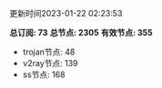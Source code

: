 更新时间2023-01-22 02:23:53

**总订阅: 73**
**总节点: 2305**
**有效节点: 355**
- trojan节点: 48
- v2ray节点: 139
- ss节点: 168
